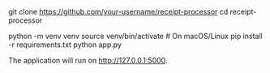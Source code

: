 git clone https://github.com/your-username/receipt-processor
cd receipt-processor

python -m venv venv
source venv/bin/activate    # On macOS/Linux
pip install -r requirements.txt
python app.py

The application will run on http://127.0.0.1:5000.